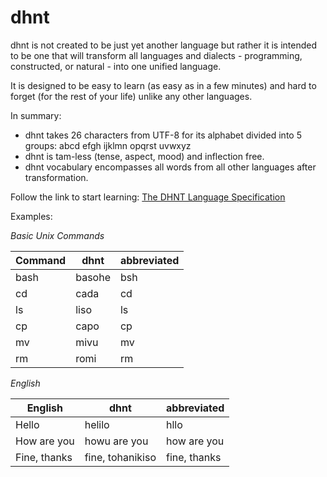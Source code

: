 # dhnt

dhnt is not created to be just yet another language but rather it is intended to be one that will transform all languages and dialects - programming, constructed, or natural - into one unified language.

It is designed to be easy to learn (as easy as in a few minutes) and hard to forget (for the rest of your life) unlike any other languages.

In summary:

- dhnt takes 26 characters from UTF-8 for its alphabet divided into 5 groups: abcd efgh ijklmn opqrst uvwxyz
- dhnt is tam-less (tense, aspect, mood) and inflection free.
- dhnt vocabulary encompasses all words from all other languages after transformation.

Follow the link to start learning:
[The DHNT Language Specification](dhnt.md)

Examples:

*Basic Unix Commands*

|Command|dhnt|abbreviated|
|-------|----|-----------|
|bash |basohe |bsh |
|cd |cada |cd |
|ls |liso |ls |
|cp |capo |cp |
|mv |mivu |mv |
|rm |romi |rm |


*English*


|English|dhnt|abbreviated|
|-------|----|-----------|
|Hello |helilo |hllo |
|How are you |howu are you |how are you|
|Fine, thanks |fine, tohanikiso|fine, thanks|



